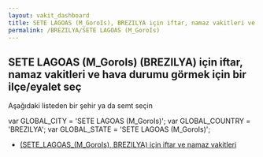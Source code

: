 ```yaml
---
layout: vakit_dashboard
title: SETE LAGOAS (M_GoroIs), BREZILYA için iftar, namaz vakitleri ve hava durumu - ilçe/eyalet seç
permalink: /BREZILYA/SETE LAGOAS (M_GoroIs)
---
```


## SETE LAGOAS (M_GoroIs) (BREZILYA) için iftar, namaz vakitleri ve hava durumu  görmek için bir ilçe/eyalet seç

Aşağıdaki listeden bir şehir ya da semt seçin



  var GLOBAL_CITY = 'SETE LAGOAS (M_GoroIs)';
  var GLOBAL_COUNTRY = 'BREZILYA';
  var GLOBAL_STATE = 'SETE LAGOAS (M_GoroIs)';
* [ (SETE_LAGOAS_(M_GoroIs), BREZILYA) için iftar ve namaz vakitleri](/BREZILYA/SETE_LAGOAS_(M_GoroIs)/)
</script>
<script type="text/javascript">